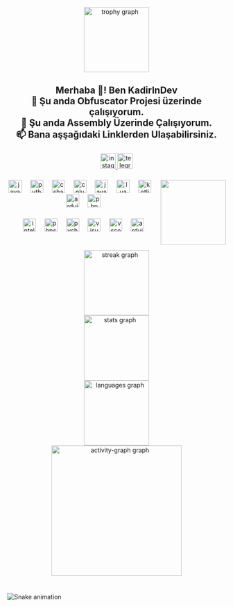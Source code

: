 <div align="center">
  <img src="https://github-profile-trophy.vercel.app?username=KadirInDev&theme=radical&column=-1&row=1&margin-w=8&margin-h=8&no-bg=false&no-frame=true&order=4" height="150" alt="trophy graph"  />
</div>

###

<h2 align="center">Merhaba 👋! Ben KadirInDev<br>🔭 Şu anda Obfuscator Projesi üzerinde çalışıyorum.<br>🌱 Şu anda Assembly Üzerinde Çalışıyorum.<br>📫 Bana aşşağıdaki Linklerden Ulaşabilirsiniz.</h2>

###

<div align="center">
  <a href="https://www.instagram.com/kadir.wxf/" target="_blank">
    <img src="https://img.shields.io/static/v1?message=%C4%B0g&logo=instagram&label=&color=E4405F&logoColor=white&labelColor=&style=for-the-badge" height="35" alt="instagram logo"  />
  </a>
  <a href="https://t.me/Frtyy9" target="_blank">
    <img src="https://img.shields.io/static/v1?message=Tg&logo=telegram&label=&color=2CA5E0&logoColor=white&labelColor=&style=for-the-badge" height="35" alt="telegram logo"  />
  </a>
</div>

###

<img align="right" height="150" src="https://media.giphy.com/media/v1.Y2lkPTc5MGI3NjExZ2Ryc3NjMmhxeXhvb3BhdGxwanU4OTdpa2syOTVxcW4wZDUxMXZydCZlcD12MV9naWZzX3NlYXJjaCZjdD1n/V4NSR1NG2p0KeJJyr5/giphy.gif"  />

###

<div align="center">
  <img src="https://cdn.jsdelivr.net/gh/devicons/devicon/icons/javascript/javascript-original.svg" height="30" alt="javascript logo"  />
  <img width="12" />
  <img src="https://cdn.jsdelivr.net/gh/devicons/devicon/icons/python/python-original.svg" height="30" alt="python logo"  />
  <img width="12" />
  <img src="https://cdn.jsdelivr.net/gh/devicons/devicon/icons/csharp/csharp-original.svg" height="30" alt="csharp logo"  />
  <img width="12" />
  <img src="https://cdn.jsdelivr.net/gh/devicons/devicon/icons/cplusplus/cplusplus-original.svg" height="30" alt="cplusplus logo"  />
  <img width="12" />
  <img src="https://cdn.jsdelivr.net/gh/devicons/devicon/icons/java/java-original.svg" height="30" alt="java logo"  />
  <img width="12" />
  <img src="https://cdn.jsdelivr.net/gh/devicons/devicon/icons/lua/lua-original.svg" height="30" alt="lua logo"  />
  <img width="12" />
  <img src="https://cdn.jsdelivr.net/gh/devicons/devicon/icons/kotlin/kotlin-original.svg" height="30" alt="kotlin logo"  />
  <img width="12" />
  <img src="https://cdn.jsdelivr.net/gh/devicons/devicon/icons/arduino/arduino-original.svg" height="30" alt="arduino logo"  />
  <img width="12" />
  <img src="https://cdn.jsdelivr.net/gh/devicons/devicon/icons/php/php-original.svg" height="30" alt="php logo"  />
</div>

###

<div align="center">
  <img src="https://cdn.jsdelivr.net/gh/devicons/devicon/icons/intellij/intellij-original.svg" height="30" alt="intellij logo"  />
  <img width="12" />
  <img src="https://cdn.jsdelivr.net/gh/devicons/devicon/icons/phpstorm/phpstorm-original.svg" height="30" alt="phpstorm logo"  />
  <img width="12" />
  <img src="https://cdn.jsdelivr.net/gh/devicons/devicon/icons/pycharm/pycharm-original.svg" height="30" alt="pycharm logo"  />
  <img width="12" />
  <img src="https://cdn.jsdelivr.net/gh/devicons/devicon/icons/visualstudio/visualstudio-plain.svg" height="30" alt="visualstudio logo"  />
  <img width="12" />
  <img src="https://cdn.jsdelivr.net/gh/devicons/devicon/icons/vscode/vscode-original.svg" height="30" alt="vscode logo"  />
  <img width="12" />
  <img src="https://cdn.jsdelivr.net/gh/devicons/devicon/icons/arduino/arduino-original.svg" height="30" alt="arduino logo"  />
</div>

###

<br clear="both">

<div align="center">
  <img src="https://streak-stats.demolab.com?user=KadirInDev&locale=en&mode=daily&theme=rose_pine&hide_border=true&border_radius=5&date_format=j%20M%5B%20Y%5D&order=3" height="150" alt="streak graph" /> <br>
  <img src="https://github-readme-stats.vercel.app/api?username=KadirInDev&hide_title=false&hide_rank=false&show_icons=true&include_all_commits=true&count_private=true&disable_animations=false&theme=rose_pine&locale=en&hide_border=true&order=1&custom_title=Github%20%C4%B0statiklerim;" height="150" alt="stats graph" /> <br>
  <img src="https://github-readme-stats.vercel.app/api/top-langs?username=KadirInDev&locale=en&hide_title=false&layout=compact&card_width=320&langs_count=5&theme=rose_pine&hide_border=false&order=2&custom_title=Kullanma%20%C4%B0statisti%C4%9Fi" height="150" alt="languages graph" /> <br>
  <img src="https://github-readme-activity-graph.vercel.app/graph?username=KadirInDev&radius=16&theme=high-contrast&area=true&order=5&hide_border=true&custom_title=Github%20Aktivite%20Grafi%C4%9Fi&hide_title=false" height="300" alt="activity-graph graph"  />
</div>

###

<br clear="both">

<img src="https://raw.githubusercontent.com/KadirInDev/KadirInDev/output/snake.svg" alt="Snake animation" />

###

